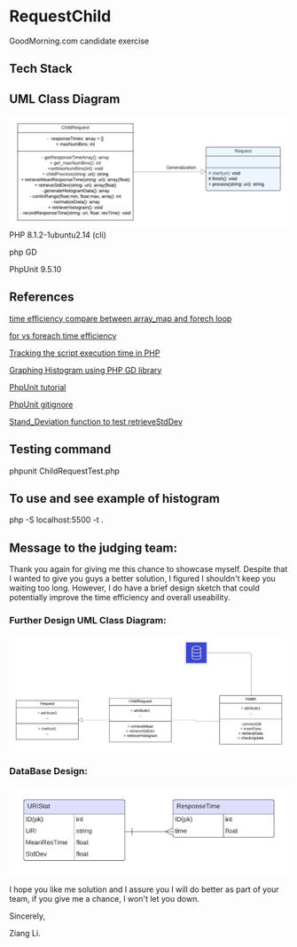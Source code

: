 # RequestChild
GoodMorning.com candidate exercise

## Tech Stack


## UML Class Diagram
![uml diagram](uml_diagram.png)
PHP 8.1.2-1ubuntu2.14 (cli)

php GD

PhpUnit 9.5.10

## References
[time efficiency compare between array_map and forech loop](https://stackoverflow.com/questions/25481714/php-is-array-map-faster-than-foreach)

[for vs foreach time efficiency](https://stackoverflow.com/questions/3430194/performance-of-for-vs-foreach-in-php)

[Tracking the script execution time in PHP](https://www.php.net/manual/en/function.microtime.php)

[Graphing Histogram using PHP GD library](https://stackoverflow.com/questions/645582/how-to-draw-a-graph-in-php)

[PhpUnit tutorial](https://linux.how2shout.com/3-ways-to-install-phpunit-in-ubuntu-22-04-or-20-04-lts/)

[PhpUnit gitignore](https://github.com/sebastianbergmann/phpunit/blob/main/.gitignore)

[Stand_Deviation function to test retrieveStdDev](https://www.geeksforgeeks.org/php-program-find-standard-deviation-array/)

## Testing command
phpunit ChildRequestTest.php

## To use and see example of histogram
php -S localhost:5500 -t .

## Message to the judging team:
Thank you again for giving me this chance to showcase myself. Despite that I wanted to give you guys a better solution, I figured I shouldn't keep you waiting too long.
However, I do have a brief design sketch that could potentially improve the time efficiency and overall useability. 

### Further Design UML Class Diagram:
![uml_diagram](further_design.png)

### DataBase Design:
![DB_ER diagram](db_design.png)

I hope you like me solution and I assure you I will do better as part of your team, if you give me a chance, I won't let you down. 

Sincerely,

Ziang Li.
